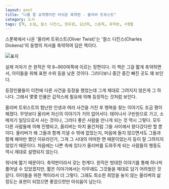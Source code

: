 ```yaml
---
layout: post
title: "나름 잘 요약했지만 아쉬운 축약판 - 올리버 트위스트"
category: 도서
tags: [책, 소설, 찰스 디킨스, 정유광, 김선희, 스푼북, 축약본, 서평]
---
```


스푼북에서 나온
'올리버 트위스트(Oliver Twist)'는
'찰스 디킨스(Charles Dickens)'의
동명의 저서를 축약하여 담은 책이다.

![표지](https://lh3.googleusercontent.com/X5oAPk9EPaRJTRcZ8DG-WdsdGWwrQhQk8tefcvR2RwYSK1Kj2ZflKhc55ljreFUp7FqsSWXi8klqMw=s480)

실제 저자가 쓴 원작은 약 8~900여쪽에 이르는 장편이다.
이 책은 그걸 짧게 축약하면서,
아이들을 위해 표현 수위 등을 낮춘 것이다.
그러다보니 중간 중간 빠진 곳도 꽤 보인다.

등장인물들이 이전에 다른 사건을 등장을 했었는데
그게 제대로 그려지지 않은게 그 하나다.
그래서 몇몇 인물은 갑작스레 필요에 의해 등장하는 것처럼 보인다.

올리버 트위스트의 험난한 인생과
여러 사건을 거친 후 행복을 찾는 이야기도 조금 평이해졌다.
무엇보다 올리버 자신의 이야기가 거의 없어서다.
태어나서 구빈원으로 가고,
소매치기 일당으로서 사는 것이나,
그러다 좋은 사람을 만나게 되는 것 역시 그렇다.
모두 다른 사람들에 의해 진행되고,
올리버는 마치 물건처럼 그들 사이에서 왔다갔다만 할 뿐이다.
올리버가 왜 그들과 함께 지낼 수 밖에 없었는지,
마음에 들지 않으면서도 그들과 함께 해야만 했던 이유라던가,
그게 그 시대의 어떠한 면 때문이었는지 등이 잘 그려지지 않았기 때문이다.
처음에는 나쁜 측에 있다가 올리버를 도와주게 되는 사람들의 행동도
역시 제대로 설명되지 않는다.

워낙에 짧기 때문이다.
축약판이라서 갖는 한계다.
원작은 방대한 이야기를 통해 하나씩 풀어낼 수 있었겠지만,
짧은 이야기에서는 아무래도 그것들을 제대로 담기 어려웠던 것 같다.
아이들을 위한 책이라서 더 그렇다.
그래도 최소한 희망을 놓지 않는 올리버의 삶 정도는 표현이 되었으면 좋았으련만 아쉬움이 남는다.
